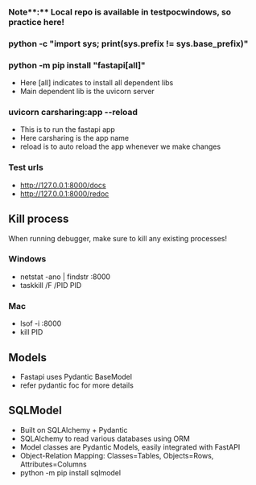 ### Note**:** Local repo is available in testpocwindows, so practice here!

### python -c "import sys; print(sys.prefix != sys.base_prefix)"
### python -m pip install "fastapi[all]"
- Here [all] indicates to install all dependent libs<br>
- Main dependent lib is the uvicorn server

### uvicorn carsharing:app --reload
- This is to run the fastapi app
- Here carsharing is the app name
- reload is to auto reload the app whenever we make changes<br>

### Test urls
- http://127.0.0.1:8000/docs
- http://127.0.0.1:8000/redoc

## Kill process
When running debugger, make sure to kill any existing processes!
### Windows
- netstat -ano | findstr :8000
- taskkill /F /PID PID
### Mac
- lsof -i :8000
- kill PID

## Models
- Fastapi uses Pydantic BaseModel
- refer pydantic foc for more details

## SQLModel
- Built on SQLAlchemy + Pydantic
- SQLAlchemy to read various databases using ORM
- Model classes are Pydantic Models, easily integrated with FastAPI
- Object-Relation Mapping: Classes=Tables, Objects=Rows, Attributes=Columns
- python -m pip install sqlmodel